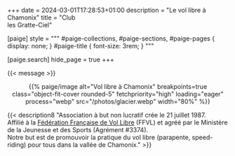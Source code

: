 +++
date = 2024-03-01T17:28:53+01:00
description = "Le vol libre à Chamonix"
title = "Club <br/>les Gratte-Ciel"

[paige]
style = """
#paige-collections,
#paige-sections,
#paige-pages {
    display: none;
}
#paige-title {
    font-size: 3rem;
}
"""

[paige.search]
hide_page = true
+++

{{< message >}}

<p style="text-align: center;">{{% paige/image alt="Vol libre à Chamonix" breakpoints=true class="object-fit-cover rounded-5" fetchpriority="high" loading="eager" process="webp" src="/photos/glacier.webp" width="80%" %}}</p>

{{< description8 "Association à but non lucratif crée le 21 juillet 1987.<br/> Affilié à la [Fédération Française de Vol Libre](https://federation.ffvl.fr/structure/304) (FFVL) et agréé par le Ministère de la Jeunesse et des Sports (Agrément #3374).<br/> Notre but est de promouvoir la pratique du vol libre (parapente, speed-riding) pour tous dans la vallée de Chamonix." >}}
